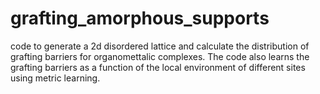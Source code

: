 # grafting_amorphous_supports
code to generate a 2d disordered lattice and calculate the distribution of grafting barriers for organomettalic complexes. The code also learns the grafting barriers as a function of the local environment of different sites using metric learning.
